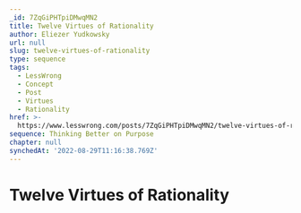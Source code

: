 ```yaml
---
_id: 7ZqGiPHTpiDMwqMN2
title: Twelve Virtues of Rationality
author: Eliezer Yudkowsky
url: null
slug: twelve-virtues-of-rationality
type: sequence
tags:
  - LessWrong
  - Concept
  - Post
  - Virtues
  - Rationality
href: >-
  https://www.lesswrong.com/posts/7ZqGiPHTpiDMwqMN2/twelve-virtues-of-rationality
sequence: Thinking Better on Purpose
chapter: null
synchedAt: '2022-08-29T11:16:38.769Z'
---
```

# Twelve Virtues of Rationality


